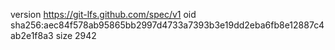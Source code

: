 version https://git-lfs.github.com/spec/v1
oid sha256:aec84f578ab95865bb2997d4733a7393b3e19dd2eba6fb8e12887c4ab2e1f8a3
size 2942
